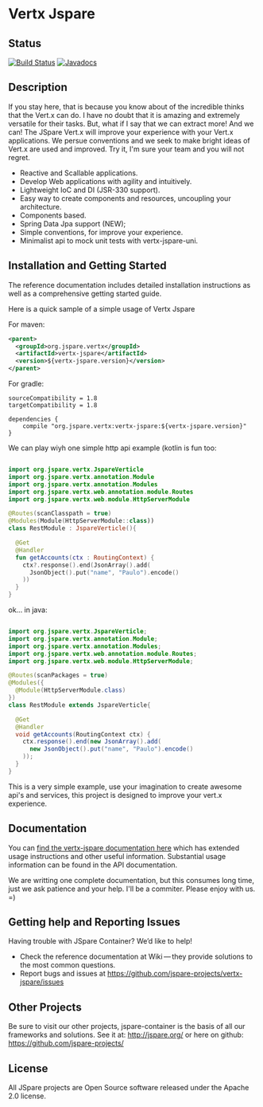 # Vertx Jspare

## Status

[![Build Status](https://travis-ci.org/jspare-projects/vertx-jspare.svg?branch=master)](https://travis-ci.org/jspare-projects/vertx-jspare)
[![Javadocs](http://www.javadoc.io/badge/org.jspare.vertx/vertx-jspare.svg)](http://www.javadoc.io/doc/org.jspare.vertx/vertx-jspare)

## Description

If you stay here, that is because you know about of the incredible thinks that the Vert.x can do. I have no doubt that it is amazing and extremely versatile for their tasks. But, what if I say that we can extract more! And we can! The JSpare Vert.x will improve your experience with your Vert.x applications. We persue conventions and we seek to make bright ideas of Vert.x are used and improved. Try it, I'm sure your team and you will not regret.

* Reactive and Scallable applications.
* Develop Web applications with agility and intuitively.
* Lightweight IoC and DI (JSR-330 support).
* Easy way to create components and resources, uncoupling your architecture.
* Components based.
* Spring Data Jpa support (NEW);
* Simple conventions, for improve your experience.
* Minimalist api to mock unit tests with vertx-jspare-uni. 

## Installation and Getting Started

The reference documentation includes detailed installation instructions as well as a comprehensive getting started guide.

Here is a quick sample of a simple usage of Vertx Jspare

For maven:

```xml
<parent>
  <groupId>org.jspare.vertx</groupId>
  <artifactId>vertx-jspare</artifactId>
  <version>${vertx-jspare.version}</version>
</parent>
```

For gradle:

```
sourceCompatibility = 1.8
targetCompatibility = 1.8

dependencies {
    compile "org.jspare.vertx:vertx-jspare:${vertx-jspare.version}"
}
```

We can play wiyh one simple http api example (kotlin is fun too:

```kotlin

import org.jspare.vertx.JspareVerticle
import org.jspare.vertx.annotation.Module
import org.jspare.vertx.annotation.Modules
import org.jspare.vertx.web.annotation.module.Routes
import org.jspare.vertx.web.module.HttpServerModule

@Routes(scanClasspath = true)
@Modules(Module(HttpServerModule::class))
class RestModule : JspareVerticle(){

  @Get
  @Handler
  fun getAccounts(ctx : RoutingContext) {
    ctx?.response().end(JsonArray().add(
      JsonObject().put("name", "Paulo").encode()
    ))
  } 
}

```

ok... in java:

```java

import org.jspare.vertx.JspareVerticle;
import org.jspare.vertx.annotation.Module;
import org.jspare.vertx.annotation.Modules;
import org.jspare.vertx.web.annotation.module.Routes;
import org.jspare.vertx.web.module.HttpServerModule;

@Routes(scanPackages = true)
@Modules({
  @Module(HttpServerModule.class)
})
class RestModule extends JspareVerticle{

  @Get
  @Handler
  void getAccounts(RoutingContext ctx) {
    ctx.response().end(new JsonArray().add(
      new JsonObject().put("name", "Paulo").encode()
    ));
  } 
}

```

This is a very simple example, use your imagination to create awesome api's and services, this project is designed to improve your vert.x experience.

## Documentation

You can [find the vertx-jspare documentation here](https://github.com/jspare-projects/vertx-jspare/wiki) which has extended usage instructions and other useful information. Substantial usage information can be found in the API documentation.

We are writting one complete documentation, but this consumes long time, just we ask patience and your help. I'll be a commiter. Please enjoy with us. =)


## Getting help and Reporting Issues

Having trouble with JSpare Container? We’d like to help!

* Check the reference documentation at Wiki — they provide solutions to the most common questions.
* Report bugs and issues at https://github.com/jspare-projects/vertx-jspare/issues

## Other Projects

Be sure to visit our other projects, jspare-container is the basis of all our frameworks and solutions. See it at: http://jspare.org/ or here on github: https://github.com/jspare-projects/

## License

All JSpare projects are Open Source software released under the Apache 2.0 license.
